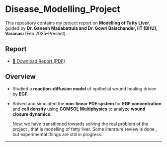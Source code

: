 # Disease_Modelling_Project


This repository contains my project report on **Modelling of Fatty Liver**, guided by **Dr. Ganesh Madabattula and Dr. Gowri Balachander, IIT (BHU), Varanasi** (Feb 2025–Present).

## Report
- [📄 Download Report (PDF)](./Disease_Modelling_Report.pdf)

## Overview
- Studied a **reaction–diffusion model** of epithelial wound healing driven by **EGF**.  
- Solved and simulated the **non-linear PDE system** for **EGF concentration** and **cell density** using **COMSOL Multiphysics** to analyze **wound closure dynamics**.  

  Now, we have transitioned towards solving the real problem of the project , that is modelling of fatty liver.
  Some literature review is done , but experimental things are still in progress.

---

